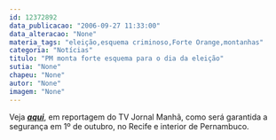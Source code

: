 ```yaml
---
id: 12372892
data_publicacao: "2006-09-27 11:33:00"
data_alteracao: "None"
materia_tags: "eleição,esquema criminoso,Forte Orange,montanhas"
categoria: "Notícias"
titulo: "PM monta forte esquema para o dia da eleição"
sutia: "None"
chapeu: "None"
autor: "None"
imagem: "None"
---
```

<p><P>Veja <STRONG><EM><A href=\"https://jc3.uol.com.br/tvjornal/open.php?path=https://www2.uol.com.br/JC/integracao/media/videos/manha_270609_2.wmv\" target=_blank>aqui</A></EM></STRONG>, em reportagem do TV Jornal Manhã, como será garantida a segurança em 1º de outubro, no Recife e interior de Pernambuco.</P> </p>
